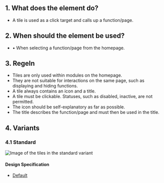 ## 1. What does the element do?
*   A tile is used as a click target and calls up a function/page.

## 2. When should the element be used?
*   •	When selecting a function/page from the homepage.

## 3. Regeln
*   Tiles are only used within modules on the homepage.
*   They are not suitable for interactions on the same page, such as displaying and hiding functions.
*   A tile always contains an icon and a title.
*   A tile must be clickable. Statuses, such as disabled, inactive, are not permitted.
*   The icon should be self-explanatory as far as possible.
*   The title describes the function/page and must then be used in the title.


## 4. Variants
### 4.1 Standard
![Image of the tiles in the standard variant](https://raw.githubusercontent.com/sbb-design-systems/design-system-mobile-documentation/master/documentation/elements/card/images/ME20_Standard.png 'class: image')

#### Design Specification
*   [Default](https://sbb.invisionapp.com/d/main#/console/14051805/313167012/inspect)